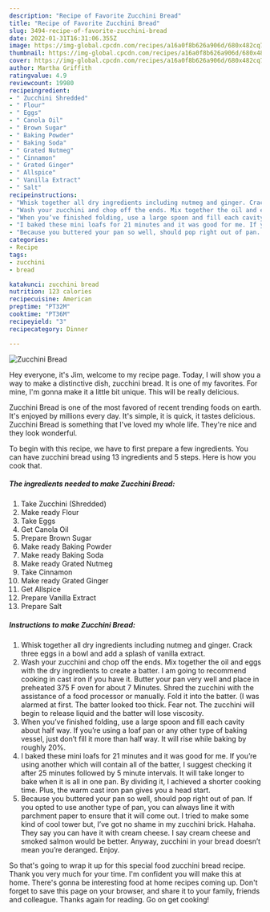 ```yaml
---
description: "Recipe of Favorite Zucchini Bread"
title: "Recipe of Favorite Zucchini Bread"
slug: 3494-recipe-of-favorite-zucchini-bread
date: 2022-01-31T16:31:06.355Z
image: https://img-global.cpcdn.com/recipes/a16a0f8b626a906d/680x482cq70/zucchini-bread-recipe-main-photo.jpg
thumbnail: https://img-global.cpcdn.com/recipes/a16a0f8b626a906d/680x482cq70/zucchini-bread-recipe-main-photo.jpg
cover: https://img-global.cpcdn.com/recipes/a16a0f8b626a906d/680x482cq70/zucchini-bread-recipe-main-photo.jpg
author: Martha Griffith
ratingvalue: 4.9
reviewcount: 19980
recipeingredient:
- " Zucchini Shredded"
- " Flour"
- " Eggs"
- " Canola Oil"
- " Brown Sugar"
- " Baking Powder"
- " Baking Soda"
- " Grated Nutmeg"
- " Cinnamon"
- " Grated Ginger"
- " Allspice"
- " Vanilla Extract"
- " Salt"
recipeinstructions:
- "Whisk together all dry ingredients including nutmeg and ginger. Crack three eggs in a bowl and add a splash of vanilla extract."
- "Wash your zucchini and chop off the ends. Mix together the oil and eggs with the dry ingredients to create a batter. I am going to recommend cooking in cast iron if you have it. Butter your pan very well and place in preheated 375 F oven for about 7 Minutes. Shred the zucchini with the assistance of a food processor or manually. Fold it into the batter. (I was alarmed at first. The batter looked too thick. Fear not. The zucchini will begin to release liquid and the batter will lose viscosity."
- "When you’ve finished folding, use a large spoon and fill each cavity about half way. If you’re using a loaf pan or any other type of baking vessel, just don’t fill it more than half way. It will rise while baking by roughly 20%."
- "I baked these mini loafs for 21 minutes and it was good for me. If you’re using another which will contain all of the batter, I suggest checking it after 25 minutes followed by 5 minute intervals. It will take longer to bake when it is all in one pan. By dividing it, I achieved a shorter cooking time. Plus, the warm cast iron pan gives you a head start."
- "Because you buttered your pan so well, should pop right out of pan. If you opted to use another type of pan, you can always line it with parchment paper to ensure that it will come out. I tried to make some kind of cool tower but, I’ve got no shame in my zucchini brick. Hahaha. They say you can have it with cream cheese. I say cream cheese and smoked salmon would be better. Anyway, zucchini in your bread doesn’t mean you’re deranged. Enjoy."
categories:
- Recipe
tags:
- zucchini
- bread

katakunci: zucchini bread 
nutrition: 123 calories
recipecuisine: American
preptime: "PT32M"
cooktime: "PT36M"
recipeyield: "3"
recipecategory: Dinner

---
```



![Zucchini Bread](https://img-global.cpcdn.com/recipes/a16a0f8b626a906d/680x482cq70/zucchini-bread-recipe-main-photo.jpg)

Hey everyone, it's Jim, welcome to my recipe page. Today, I will show you a way to make a distinctive dish, zucchini bread. It is one of my favorites. For mine, I'm gonna make it a little bit unique. This will be really delicious.

Zucchini Bread is one of the most favored of recent trending foods on earth. It's enjoyed by millions every day. It's simple, it is quick, it tastes delicious. Zucchini Bread is something that I've loved my whole life. They're nice and they look wonderful.




To begin with this recipe, we have to first prepare a few ingredients. You can have zucchini bread using 13 ingredients and 5 steps. Here is how you cook that.

<!--inarticleads1-->

##### The ingredients needed to make Zucchini Bread:

1. Take  Zucchini (Shredded)
1. Make ready  Flour
1. Take  Eggs
1. Get  Canola Oil
1. Prepare  Brown Sugar
1. Make ready  Baking Powder
1. Make ready  Baking Soda
1. Make ready  Grated Nutmeg
1. Take  Cinnamon
1. Make ready  Grated Ginger
1. Get  Allspice
1. Prepare  Vanilla Extract
1. Prepare  Salt




<!--inarticleads2-->

##### Instructions to make Zucchini Bread:

1. Whisk together all dry ingredients including nutmeg and ginger. Crack three eggs in a bowl and add a splash of vanilla extract.
1. Wash your zucchini and chop off the ends. Mix together the oil and eggs with the dry ingredients to create a batter. I am going to recommend cooking in cast iron if you have it. Butter your pan very well and place in preheated 375 F oven for about 7 Minutes. Shred the zucchini with the assistance of a food processor or manually. Fold it into the batter. (I was alarmed at first. The batter looked too thick. Fear not. The zucchini will begin to release liquid and the batter will lose viscosity.
1. When you’ve finished folding, use a large spoon and fill each cavity about half way. If you’re using a loaf pan or any other type of baking vessel, just don’t fill it more than half way. It will rise while baking by roughly 20%.
1. I baked these mini loafs for 21 minutes and it was good for me. If you’re using another which will contain all of the batter, I suggest checking it after 25 minutes followed by 5 minute intervals. It will take longer to bake when it is all in one pan. By dividing it, I achieved a shorter cooking time. Plus, the warm cast iron pan gives you a head start.
1. Because you buttered your pan so well, should pop right out of pan. If you opted to use another type of pan, you can always line it with parchment paper to ensure that it will come out. I tried to make some kind of cool tower but, I’ve got no shame in my zucchini brick. Hahaha. They say you can have it with cream cheese. I say cream cheese and smoked salmon would be better. Anyway, zucchini in your bread doesn’t mean you’re deranged. Enjoy.




So that's going to wrap it up for this special food zucchini bread recipe. Thank you very much for your time. I'm confident you will make this at home. There's gonna be interesting food at home recipes coming up. Don't forget to save this page on your browser, and share it to your family, friends and colleague. Thanks again for reading. Go on get cooking!
